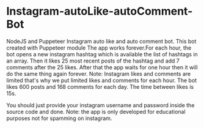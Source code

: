 # Instagram-autoLike-autoComment-Bot
NodeJS and Puppeteer Instagram auto like and auto comment bot.
This bot created with Puppeteer module
The app works forever.For each hour, the bot opens a new instagram hashtag which is available the list of hashtags in an array.
Then it likes 25 most recent posts of the hashtag and add 7 comments after the 25 likes. After that the app waits for one hour then it will do the same thing again forever.
Note: Instagram likes and comments are limited that's why we put limited likes and comments for each hour.
The bot likes 600 posts and 168 comments for each day.
The time between likes is 15s.

You should just provide your instagram username and password inside the source code and done.
Note: the app is only developed for educational purposes not for spamming on instagram.
